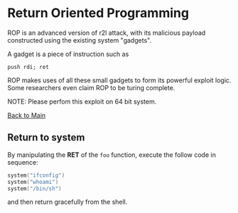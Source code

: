 # Return Oriented Programming

ROP is an advanced version of r2l attack, with its malicious payload constructed using the existing system "gadgets".

A gadget is a piece of instruction such as 
```assembly
push rdi; ret
```

ROP makes uses of all these small gadgets to form its powerful exploit logic. Some researchers even claim ROP to be turing complete.

NOTE: Please perfom this exploit on 64 bit system.

[Back to Main](../README.md)

## Return to system

By manipulating the **RET** of the `foo` function, execute the follow code in sequence:

```c
system("ifconfig")
system("whoami")
system("/bin/sh")
```

and then return gracefully from the shell.